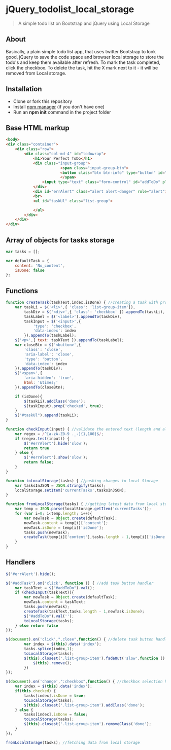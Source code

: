 # jQuery_todolist_local_storage
> A simple todo list on Bootstrap and jQuery using Local Storage

## About
Basically, a plain simple todo list app, that uses twitter Bootstrap to look good, jQuery to save the code space
and browser local storage to store the todo's and keep them available after refresh. To mark the task completed,
click the checkbox. To delete the task, hit the X mark next to it - it will be removed from Local storage.

## Installation
* Clone or fork this repository
* Install [npm manager](https://docs.npmjs.com/getting-started/what-is-npm) (if you don't have one)
* Run an **npm init** command in the project folder

## Base HTML markup

```html
<body>
<div class="container">
    <div class="row">
        <div class="col-md-4" id="todowrap">
            <h1>Your Perfect ToDo</h1>
            <div class="input-group">
                        <span class="input-group-btn">
                        <button class="btn btn-info" type="button" id="addTask">Add</button>
                        </span>
                <input type="text" class="form-control" id="addToDo" placeholder="What are we doing?">
            </div>
            <div id="errAlert" class="alert alert-danger" role="alert"><strong>Oops!</strong> Please enter a valid task</div>
            <br>
            <ul id="taskUl" class="list-group">

            </ul>
        </div>
    </div>
</div>
```

## Array of objects for tasks storage

```js
var tasks = [];

var defaultTask = {
    content: 'No_content',
    isDone: false
};
```

## Functions

```js
function createTask(taskText,index,isDone) { //creating a task with proper markup
    var taskLi = $('<li>',{ 'class': 'list-group-item'}),
        taskDiv = $('<div>',{ 'class': 'checkbox' }).appendTo(taskLi),
        taskLabel = $('<label>').appendTo(taskDiv),
        taskInput = $('<input>',{
            'type': 'checkbox',
            'data-index': index
        }).appendTo(taskLabel);
    $('<p>',{ text: taskText }).appendTo(taskLabel);
    var closeBtn = $('<button>',{
        'class': 'close',
        'aria-label': 'close',
        'type': 'button',
        'data-index': index
    }).appendTo(taskDiv);
    $('<span>',{
        'aria-hidden': 'true',
        html: '&times;'
    }).appendTo(closeBtn);

    if (isDone){
        $(taskLi).addClass('done');
        $(taskInput).prop('checked', true);
    }
    $("#taskUl").append(taskLi);
}

function checkInput(input) { //validate the entered text (length and allowed symbols)
    var regex = /^[a-zA-Z0-9 ._-]{1,100}$/;
    if (regex.test(input)) {
        $('#errAlert').hide('slow');
        return true
    } else {
        $('#errAlert').show('slow');
        return false;
    }
}

function toLocalStorage(tasks) { //pushing changes to local Storage
    var tasksInJSON = JSON.stringify(tasks);
    localStorage.setItem('currentTasks',tasksInJSON);
}

function fromLocalStorage(tasks) { //getting latest data from local storage
    var temp = JSON.parse(localStorage.getItem('currentTasks'));
    for (var i=0; i<temp.length; i++){
        var newTask = Object.create(defaultTask);
        newTask.content = temp[i]['content'];
        newTask.isDone = temp[i]['isDone'];
        tasks.push(newTask);
        createTask(temp[i]['content'],tasks.length - 1,temp[i]['isDone']);
    }
}
```

## Handlers

```js
$('#errAlert').hide();

$("#addTask").on('click', function () { //add task button handler
    var taskText = $("#addToDo").val();
    if (checkInput(taskText)){
        var newTask = Object.create(defaultTask);
        newTask.content = taskText;
        tasks.push(newTask);
        createTask(taskText,tasks.length - 1,newTask.isDone);
        $("#addToDo").val('');
        toLocalStorage(tasks);
    } else return false
});

$(document).on('click',".close",function() { //delete task button handler
        var index = $(this).data('index');
        tasks.splice(index,1);
        toLocalStorage(tasks);
        $(this).closest('.list-group-item').fadeOut('slow',function () {
            $(this).remove();
        })
});

$(document).on('change',":checkbox",function() { //checkbox selection handler
    var index = $(this).data('index');
    if(this.checked) {
        tasks[index].isDone = true;
        toLocalStorage(tasks);
        $(this).closest('.list-group-item').addClass('done');
    } else {
        tasks[index].isDone = false;
        toLocalStorage(tasks);
        $(this).closest('.list-group-item').removeClass('done');
    }
});

fromLocalStorage(tasks); //fetching data from local storage
```




